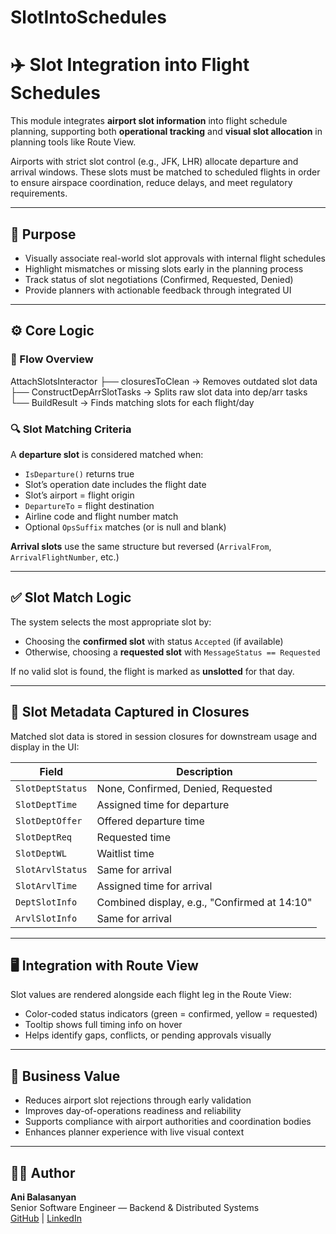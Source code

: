# SlotIntoSchedules

# ✈️ Slot Integration into Flight Schedules

This module integrates **airport slot information** into flight schedule planning, supporting both **operational tracking** and **visual slot allocation** in planning tools like Route View.

Airports with strict slot control (e.g., JFK, LHR) allocate departure and arrival windows. These slots must be matched to scheduled flights in order to ensure airspace coordination, reduce delays, and meet regulatory requirements.

---

## 🎯 Purpose

- Visually associate real-world slot approvals with internal flight schedules
- Highlight mismatches or missing slots early in the planning process
- Track status of slot negotiations (Confirmed, Requested, Denied)
- Provide planners with actionable feedback through integrated UI

---

## ⚙️ Core Logic

### 🧩 Flow Overview

AttachSlotsInteractor
├── closuresToClean → Removes outdated slot data
├── ConstructDepArrSlotTasks → Splits raw slot data into dep/arr tasks
└── BuildResult → Finds matching slots for each flight/day


### 🔍 Slot Matching Criteria

A **departure slot** is considered matched when:

- `IsDeparture()` returns true  
- Slot’s operation date includes the flight date  
- Slot’s airport = flight origin  
- `DepartureTo` = flight destination  
- Airline code and flight number match  
- Optional `OpsSuffix` matches (or is null and blank)

**Arrival slots** use the same structure but reversed (`ArrivalFrom`, `ArrivalFlightNumber`, etc.)

---

## ✅ Slot Match Logic

The system selects the most appropriate slot by:

- Choosing the **confirmed slot** with status `Accepted` (if available)
- Otherwise, choosing a **requested slot** with `MessageStatus == Requested`

If no valid slot is found, the flight is marked as **unslotted** for that day.

---

## 🧾 Slot Metadata Captured in Closures

Matched slot data is stored in session closures for downstream usage and display in the UI:

| Field             | Description                                      |
|------------------|--------------------------------------------------|
| `SlotDeptStatus` | None, Confirmed, Denied, Requested               |
| `SlotDeptTime`   | Assigned time for departure                      |
| `SlotDeptOffer`  | Offered departure time                           |
| `SlotDeptReq`    | Requested time                                   |
| `SlotDeptWL`     | Waitlist time                                    |
| `SlotArvlStatus` | Same for arrival                                 |
| `SlotArvlTime`   | Assigned time for arrival                        |
| `DeptSlotInfo`   | Combined display, e.g., "Confirmed at 14:10"     |
| `ArvlSlotInfo`   | Same for arrival                                 |

---

## 🖥️ Integration with Route View

Slot values are rendered alongside each flight leg in the Route View:

- Color-coded status indicators (green = confirmed, yellow = requested)
- Tooltip shows full timing info on hover
- Helps identify gaps, conflicts, or pending approvals visually

---

## 💼 Business Value

- Reduces airport slot rejections through early validation
- Improves day-of-operations readiness and reliability
- Supports compliance with airport authorities and coordination bodies
- Enhances planner experience with live visual context

---

## 👩‍💻 Author

**Ani Balasanyan**  
Senior Software Engineer — Backend & Distributed Systems  
[GitHub](https://github.com/anibalasanyan) | [LinkedIn](https://linkedin.com/in/anibalasanyan)

